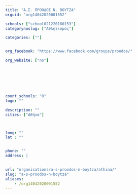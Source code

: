 ```yaml
---
title: "Α.Σ. ΠΡΟΟΔΟΣ Ν. ΒΟΥΤΖΑ"
orguid: "org14042020001552"

schools: ["school021220180153"]
categorynoslug: ["Αθλητισμός"]

categories: [""]


org_facebook: "https://www.facebook.com/groups/proodos/"

org_website: ["no"]







count_schools: "0"
logo: ""

description: ""
cities: ["Αθήνα"]



long: ""
lat : ""


phone: ""
address: |
    

url: "organisations/a-s-proodos-n-boytza/athina/"
slug: "a-s-proodos-n-boytza"
aliases:
    - /org14042020001552
---
```



